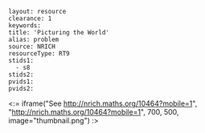 ````
layout: resource
clearance: 1
keywords:
title: 'Picturing the World'
alias: problem
source: NRICH
resourceType: RT9
stids1: 
  - s8
stids2:
pvids1:
pvids2:

````

<:= iframe("See http://nrich.maths.org/10464?mobile=1", "http://nrich.maths.org/10464?mobile=1", 700, 500, image="thumbnail.png") :>

